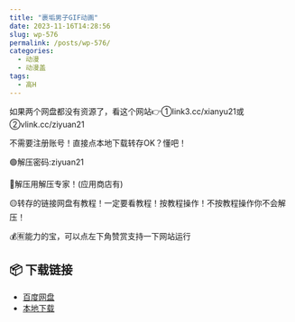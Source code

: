 ```yaml
---
title: "裹垢男子GIF动画"
date: 2023-11-16T14:28:56
slug: wp-576
permalink: /posts/wp-576/
categories:
  - 动漫
  - 动漫盖
tags:
  - 高H
---
```


如果两个网盘都没有资源了，看这个网站👉①link3.cc/xianyu21或②vlink.cc/ziyuan21

不需要注册账号！直接点本地下载转存OK？懂吧！

🟢解压密码:ziyuan21

🔵解压用解压专家！(应用商店有)

🟡转存的链接网盘有教程！一定要看教程！按教程操作！不按教程操作你不会解压！

💰🈶能力的宝，可以点左下角赞赏支持一下网站运行

## 📦 下载链接
- [百度网盘](https://blziyuan21.com/pay-download/576?key=ccf5575cb1&down_id=0)
- [本地下载](https://blziyuan21.com/pay-download/576?key=ccf5575cb1&down_id=1)

